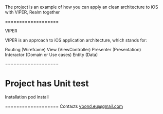 

The project is an example of how you can apply an clean architecture to iOS with VIPER, Realm together

===================

VIPER

VIPER is an approach to iOS application architecture, which stands for:

 Routing (Wireframe)
 View (ViewController)
 Presenter (Presentation)
 Interactor (Domain or Use cases)
 Entity (Data)
 
===================

Project has Unit test
=================== 

Installation pod install

=================== 
Contacts vbond.eu@gmail.com
